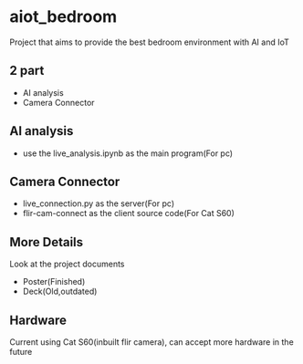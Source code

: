 # aiot_bedroom
Project that aims to provide the best bedroom environment with AI and IoT

## 2 part 
- AI analysis
- Camera Connector
## AI analysis
- use the live_analysis.ipynb as the main program(For pc)
## Camera Connector
- live_connection.py as the server(For pc)
- flir-cam-connect as the client source code(For Cat S60)

## More Details
Look at the project documents
- Poster(Finished)
- Deck(Old,outdated)

## Hardware
Current using Cat S60(inbuilt flir camera), can accept more hardware in the future
